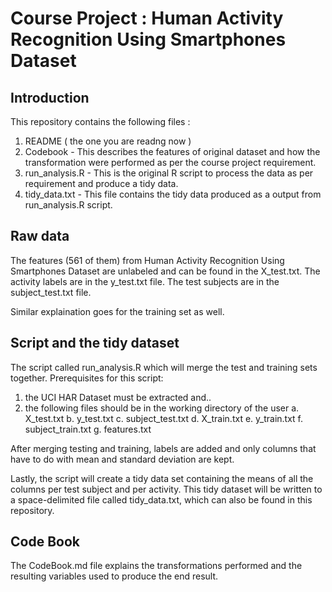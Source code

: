 Course Project : Human Activity Recognition Using Smartphones Dataset
=====================================================================

Introduction
------------
This repository contains the following files :

1. README ( the one you are readng now )
2. Codebook - This describes the features of original dataset and how the transformation were performed as per the course project requirement.
3. run_analysis.R - This is the original R script to process the data as per requirement and produce a tidy data.
4. tidy_data.txt - This file contains the tidy data produced as a output from run_analysis.R script.

Raw data
--------

The features (561 of them) from Human Activity Recognition Using Smartphones Dataset are unlabeled and can be found in the X_test.txt. 
The activity labels are in the y_test.txt file.
The test subjects are in the subject_test.txt file.

Similar explaination goes for the training set as well.

Script and the tidy dataset
---------------------------
The script called run_analysis.R which will merge the test and training sets together.
Prerequisites for this script:

1. the UCI HAR Dataset must be extracted and..
2. the following files should be in the working directory of the user
 a. X_test.txt
 b. y_test.txt
 c. subject_test.txt
 d. X_train.txt
 e. y_train.txt
 f. subject_train.txt
 g. features.txt

After merging testing and training, labels are added and only columns that have to do with mean and standard deviation are kept.

Lastly, the script will create a tidy data set containing the means of all the columns per test subject and per activity.
This tidy dataset will be written to a space-delimited file called tidy_data.txt, which can also be found in this repository.

Code Book
---------
The CodeBook.md file explains the transformations performed and the resulting variables used to produce the end result.